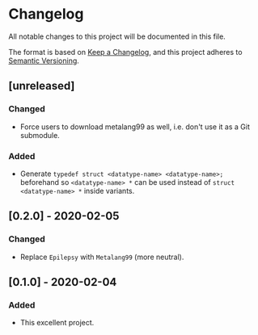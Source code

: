 # Changelog
All notable changes to this project will be documented in this file.

The format is based on [Keep a Changelog](https://keepachangelog.com/en/1.0.0/),
and this project adheres to [Semantic Versioning](https://semver.org/spec/v2.0.0.html).

## [unreleased]

### Changed

 - Force users to download metalang99 as well, i.e. don't use it as a Git submodule.

### Added

 - Generate `typedef struct <datatype-name> <datatype-name>;` beforehand so `<datatype-name> *` can be used instead of `struct <datatype-name> *` inside variants.

## [0.2.0] - 2020-02-05

### Changed

 - Replace `Epilepsy` with `Metalang99` (more neutral).

## [0.1.0] - 2020-02-04

### Added

 - This excellent project.
